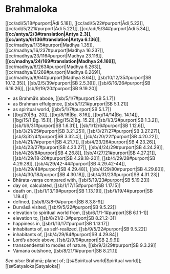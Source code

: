 # Brahmaloka

[[cc/adi/5/18#purport|Ādi 5.18]], [[cc/adi/5/22#purport|Ādi 5.22]], [[cc/adi/5/221#purport|Ādi 5.221]], [[cc/adi/5/34#purport|Ādi 5.34]], **[[cc/antya/2/3#translation|Antya 2.3]]**, **[[cc/antya/6/136#translation|Antya 6.136]]**, [[cc/madhya/1/35#purport|Madhya 1.35]], [[cc/madhya/16/237#purport|Madhya 16.237]], [[cc/madhya/23/116#purport|Madhya 23.116]], **[[cc/madhya/24/169#translation|Madhya 24.169]]**, [[cc/madhya/6/263#purport|Madhya 6.263]], [[cc/madhya/6/269#purport|Madhya 6.269]], [[cc/madhya/8/64#purport|Madhya 8.64]], [[sb/10/12/35#purport|SB 10.12.35]], [[sb/2/5/39#purport|SB 2.5.39]], [[sb/6/16/26#purport|SB 6.16.26]], [[sb/9/19/20#purport|SB 9.19.20]]

* as Brahmā’s abode, [[sb/5/1/7#purport|SB 5.1.7]]
* as Brahman effulgence, [[sb/5/1/21#purport|SB 5.1.21]]
* as spiritual world, [[sb/5/1/7#purport|SB 5.1.7]]
*  [[bg/20|Bg. 20]], [[bg/8/16|Bg. 8.16]], [[bg/14/14|Bg. 14.14]], [[bg/15/1|Bg. 15.1]], [[bg/15/2|Bg. 15.2]], [[sb/1/3/2#purport|SB 1.3.2]], [[sb/1/6/31#purport|SB 1.6.31]], [[sb/1/12/6#purport|SB 1.12.6]], [[sb/3/21/25#purport|SB 3.21.25]], [[sb/3/27/27#purport|SB 3.27.27]], [[sb/3/32/4#purport|SB 3.32.4]], [[sb/4/20/22#purport|SB 4.20.22]], [[sb/4/21/7#purport|SB 4.21.7]], [[sb/4/23/26#purport|SB 4.23.26]], [[sb/4/23/27#purport|SB 4.23.27]], [[sb/4/24/29#purport|SB 4.24.29]], [[sb/4/26/8#purport|SB 4.26.8]], [[sb/4/27/21#purport|SB 4.27.21]], [[sb/4/29/18-20#purport|SB 4.29.18-20]], [[sb/4/29/28#purport|SB 4.29.28]], [[sb/4/29/42-44#purport|SB 4.29.42-44]], [[sb/4/29/48#purport|SB 4.29.48]], [[sb/4/29/80#purport|SB 4.29.80]], [[sb/4/30/18#purport|SB 4.30.18]], [[sb/4/31/23#purport|SB 4.31.23]]
* Bhārata-varṣa compared with, [[sb/5/19/23#purport|SB 5.19.23]]
* day on, calculated, [[sb/1/17/15#purport|SB 1.17.15]]
* death on, [[sb/1/13/19#purport|SB 1.13.19]], [[sb/1/19/4#purport|SB 1.19.4]]
* defined, [[sb/8/3/8-9#purport|SB 8.3.8-9]]
* Durvāsā visited, [[sb/9/5/22#purport|SB 9.5.22]]
* elevation to spiritual world from, [[sb/6/1/1-1#purport|SB 6.1.1-1]]
* elevation to, [[sb/8/21/2-3#purport|SB 8.21.2-3]]
* happiness in, [[sb/1/13/17#purport|SB 1.13.17]]
* inhabitants of, as self-realized, [[sb/9/5/22#purport|SB 9.5.22]]
* inhabitants of, [[sb/4/29/84#purport|SB 4.29.84]]
* Lord’s abode above, [[sb/2/9/9#purport|SB 2.9.9]]
* transcendental to modes of nature, [[sb/9/3/29#purport|SB 9.3.29]]
* Vāmana outshone, [[sb/8/21/1#purport|SB 8.21.1]]

*See also:* Brahmā; planet of; [[s#Spiritual world|Spiritual world]]; [[s#Satyaloka|Satyaloka]]
